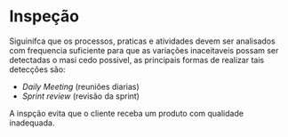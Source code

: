 # Inspeção

Siguinifca que os processos, praticas e atividades devem ser analisados com frequencia suficiente para que as variações inaceitaveis possam ser detectadas o masi cedo possivel, as principais formas de realizar tais detecções são:

- _Daily Meeting_ (reuniões diarias)
- _Sprint review_ (revisão da sprint)

A inspção evita que o cliente receba um produto com qualidade inadequada.
